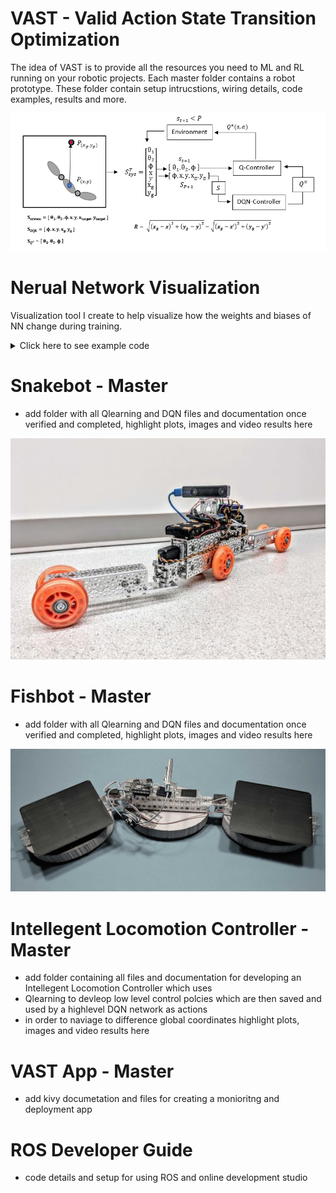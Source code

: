 # VAST - Valid Action State Transition Optimization

The idea of VAST is to provide all the resources you need to ML and RL running on your robotic projects. Each master folder contains a robot prototype. These folder contain setup intrucstions, wiring details, code examples, results and more.


![Example of VAST Controller](https://github.com/Jesse-Redford/VAST/blob/master/VAST%20Controller.PNG?raw=true)

# Nerual Network Visualization
Visualization tool I create to help visualize how the weights and biases of NN change during training. 




<details>
  <summary>Click here to see example code</summary>
  
![Example](https://github.com/Jesse-Redford/VAST/blob/master/NN%20Anaylsis.PNG?raw=true)
  
</details>



# Snakebot - Master

- add folder with all Qlearning and DQN files and documentation once verified and completed, highlight plots, images and video results here


![Snakebot Prototype](https://github.com/Jesse-Redford/VAST/blob/master/SnakeBot.JPG?raw=true)

# Fishbot - Master

- add folder with all Qlearning and DQN files and documentation once verified and completed, highlight plots, images and video results here

![Fishbot Prototype](https://github.com/Jesse-Redford/VAST/blob/master/Fishbot-Prototype.jpg?raw=true)

# Intellegent Locomotion Controller - Master

- add folder containing all files and documentation for developing an Intellegent Locomotion Controller which uses 
- Qlearning to devleop low level control polcies which are then saved and used by a highlevel DQN network as actions
- in order to naviage to difference global coordinates highlight plots, images and video results here


# VAST App - Master

- add kivy documetation and files for creating a monioritng and deployment app

# ROS Developer Guide
- code details and setup for using ROS and online development studio
